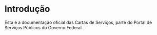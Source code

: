 # Introdução

Esta é a documentação oficial das Cartas de Serviços, parte do Portal de Serviços Públicos do Governo Federal.

